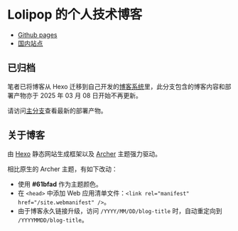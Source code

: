 # Lolipop 的个人技术博客

- [Github pages](https://lolipopj.github.io)
- [国内站点](https://blog.towind.fun)

## 已归档

笔者已将博客从 Hexo 迁移到自己开发的[博客系统](https://github.com/LolipopJ/homepage)里，此分支包含的博客内容和部署产物亦于 2025 年 03 月 08 日开始不再更新。

请访问[主分支](https://github.com/LolipopJ/LolipopJ.github.io/tree/main)查看最新的部署产物。

## 关于博客

由 [Hexo](https://hexo.io) 静态网站生成框架以及 [Archer](https://github.com/fi3ework/hexo-theme-archer) 主题强力驱动。

相比原生的 Archer 主题，有如下改动：

- 使用 **#61bfad** 作为主题颜色。
- 在 `<head>` 中添加 Web 应用清单文件：`<link rel="manifest" href="/site.webmanifest" />`。
- 由于博客永久链接升级，访问 `/YYYY/MM/DD/blog-title` 时，自动重定向到 `/YYYYMMDD/blog-title`。
